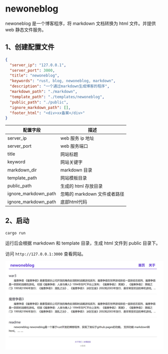 # newoneblog

newoneblog 是一个博客程序，将 markdown 文档转换为 html 文件。并提供 web 静态文件服务。

## 1、创建配置文件

```json
{
  "server_ip": "127.0.0.1",
  "server_port": 3000,
  "title": "newoneblog",
  "keywords": "rust, blog, newoneblog, markdown",
  "description": "一个通过markdown生成博客的程序",
  "markdown_path": "./markdown",
  "template_path": "./templates/newoneblog",
  "public_path": "./public",
  "ignore_markdown_path": [],
  "footer_html": "<div>xx备案</div>"
}
```

| 配置字段             | 描述                         |
| -------------------- | ---------------------------- |
| server_ip            | web 服务 ip 地址             |
| server_port          | web 服务端口                 |
| title                | 网站标题                     |
| keyword              | 网站关键字                   |
| markdown_dir         | markdown 目录                |
| template_path        | 网站模板目录                 |
| public_path          | 生成的 html 存放目录         |
| ignore_markdown_path | 忽略的 markdown 文件或者路径 |
| ignore_markdown_path | 底部html代码                 |

## 2、启动

```shell
cargo run
```

运行后会根据 markdown 和 template 目录，生成 html 文件到 public 目录下。

访问 `http://127.0.0.1:3000` 查看网站。

![网站图片](website.png)
